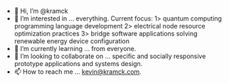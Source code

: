 - 👋 Hi, I’m @kramck
- 👀 I’m interested in ... everything. 
            Current focus:  1>  quantum computing programming language development
                            2>  electrical node resource optimization practices
                            3>  bridge software applications solving renewable energy device configuration
- 🌱 I’m currently learning ... from everyone.
- 💞️ I’m looking to collaborate on ... specific and socially responsive prototype applications and systems design. 
- 📫 How to reach me ... kevin@kramck.com.

<!---
kramck/kramck is a ✨ special ✨ repository because its `README.md` (this file) appears on your GitHub profile.
You can click the Preview link to take a look at your changes.
--->
